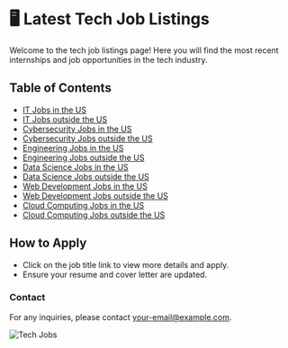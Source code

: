 # 🖥️ Latest Tech Job Listings

Welcome to the tech job listings page! Here you will find the most recent internships and job opportunities in the tech industry.

## Table of Contents
- [IT Jobs in the US](#it-jobs-in-the-us)
- [IT Jobs outside the US](#it-jobs-outside-the-us)
- [Cybersecurity Jobs in the US](#cybersecurity-jobs-in-the-us)
- [Cybersecurity Jobs outside the US](#cybersecurity-jobs-outside-the-us)
- [Engineering Jobs in the US](#engineering-jobs-in-the-us)
- [Engineering Jobs outside the US](#engineering-jobs-outside-the-us)
- [Data Science Jobs in the US](#data-science-jobs-in-the-us)
- [Data Science Jobs outside the US](#data-science-jobs-outside-the-us)
- [Web Development Jobs in the US](#web-development-jobs-in-the-us)
- [Web Development Jobs outside the US](#web-development-jobs-outside-the-us)
- [Cloud Computing Jobs in the US](#cloud-computing-jobs-in-the-us)
- [Cloud Computing Jobs outside the US](#cloud-computing-jobs-outside-the-us)

## How to Apply
- Click on the job title link to view more details and apply.
- Ensure your resume and cover letter are updated.

### Contact
For any inquiries, please contact [your-email@example.com](mailto:your-email@example.com).

![Tech Jobs](https://via.placeholder.com/728x90.png)
